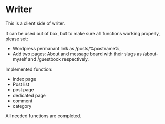 # Writer

This is a client side of writer.

It can be used out of box, but to make sure all functions working properly, please set:
- Wordpress permanant link as /posts/%postname%,
- Add two pages: About and message board with their slugs as /about-myself and /guestbook respectively.

Implemented function:
- index page
- Post list
- post page
- dedicated page
- comment
- category

All needed functions are completed. 


